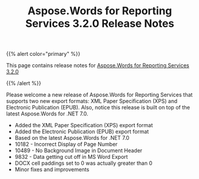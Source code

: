 ﻿---
title: Aspose.Words for Reporting Services 3.2.0 Release Notes
articleTitle: Aspose.Words for Reporting Services 3.2.0 Release Notes
linktitle: Aspose.Words for Reporting Services 3.2.0 Release Notes
description: "Aspose.Words for Reporting Services 3.2.0 Release Notes – the latest updates and fixes."
type: docs
weight: 20
url: /reportingservices/aspose-words-for-reporting-services-3-2-0-release-notes/
---

{{% alert color="primary" %}}

This page contains release notes for [Aspose.Words for Reporting Services 3.2.0](https://downloads.aspose.com/words/reportingservices/new-releases/aspose.words-for-reporting-services-3.2.0/)

{{% /alert %}}

Please welcome a new release of Aspose.Words for Reporting Services that supports two new export formats: XML Paper Specification (XPS) and Electronic Publication (EPUB). Also, notice this release is built on top of the latest Aspose.Words for .NET 7.0.

- Added the XML Paper Specification (XPS) export format
- Added the Electronic Publication (EPUB) export format
- Based on the latest Aspose.Words for .NET 7.0
- 10182 - Incorrect Display of Page Number
- 10489 - No Background Image in Document Header 
- 9832 - Data getting cut off in MS Word Export
- DOCX cell paddings set to 0 was actually greater than 0 
- Minor fixes and improvements
